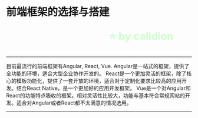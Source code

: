 <!--
$theme: gaia
template: gaia
-->

前端框架的选择与搭建<p style="text-align:right;font-size:28px;margin-right:50px;color:#cFc;">:star: by calidion</p>
===

---
目前最流行的前端框架有Angular, React, Vue.
Angular是一站式的框架，提供了全功能的环境，适合大型企业协作开发的。
React是一个更加灵活的框架，除了核心的模板功能化，提供了一套开放的环境，适合对于定制化要求比较高的应用开发。结合React Native，是一个更加好的应用开发框架。
Vue是一个对Angular和React的功能特点吸收的框架。相对灵活性比较大，功能与基本符合常规网站的开发。适合对Angular或者React都不太满意的情况选用。

---